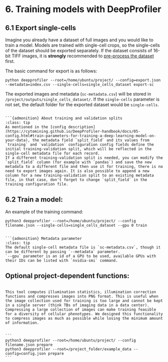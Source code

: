 # 6. Training models with DeepProfiler


## **6.1 Export single-cells**

Imagine you already have a dataset of full images and you would like to train a model. Models are trained with single-cell crops, so the single-cells of the dataset should be exported separately.
If the dataset consists of 16-bit TIFF images, it is **strongly** recommended to [pre-process the dataset](https://cytomining.github.io/DeepProfiler-handbook/docs/06-train.html#optional-project-dependent-functions) first. 


The basic command for export is as follows:
```
python deepprofiler --root=/home/ubuntu/project/ --config=export.json --metadata=index.csv --single-cells=single_cells_dataset export-sc
```

The exported images and metadata (`sc-metadata.csv`) will be stored in `/project/outputs/single_cells_dataset/`. If the `single-cells` parameter is not set, the default folder for the exported dataset would be `single-cells`. 
 

```

```{admonition} About training and validation splits
:class: tip
As mentioned in the [config description](https://cytomining.github.io/DeepProfiler-handbook/docs/05-config.html#train-parameters-for-training-a-deep-learning-model-on-your-data), the metadata field `split_field` and its values from `training` and `validation` configuration config fields define the initial training-validation split, which will be reflected in the single-cell metadata file for each record.
If a different training-validation split is needed, you can modify the `split_field` column (for example with `pandas`) and save the new metadata to a different file and then use it for training, there is no need to export images again. It is also possible to append a new column for a new training-validation split to an existing metadata file, in that case, don't forget to change `split_field` in the training configuration file. 

```


## **6.2 Train a model:**


An example of the training command:

```
python3 deepprofiler --root=/home/ubuntu/project/ --config filename.json --single-cells=single_cells_dataset --gpu 0 train
```

```

```{admonition} Metadata parameter
:class: tip
The default single-cell metadata file is `sc-metadata.csv`, though it can be different by passing `--metadata` parameter.
`--gpu` parameter is an id of a GPU to be used, available GPUs with their IDs can be listed with `nvidia-smi` command. 

```

## **Optional project-dependent functions:**

````{dropdown} **Prepare a dataset:**

This tool computes illumination statistics, illumination correction functions and compresses images into PNG format. This is useful when the image collection used for training is too large and cannot be kept in a single server (think TBs of imaging data in a data center). Compressing a large collection of images can make training feasible for a diversity of cellular phenotypes. We designed this functionality to compress images as much as possible while losing the minimum amount of information.


```
python3 deepprofiler --root=/home/ubuntu/project/ --config filename.json prepare
python3 deepprofiler --root=/project_folder/example_data --config=config.json prepare
```


````